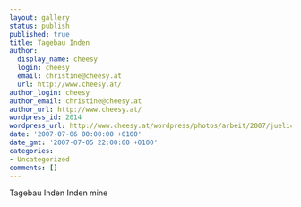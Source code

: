 ```yaml
---
layout: gallery
status: publish
published: true
title: Tagebau Inden
author:
  display_name: cheesy
  login: cheesy
  email: christine@cheesy.at
  url: http://www.cheesy.at/
author_login: cheesy
author_email: christine@cheesy.at
author_url: http://www.cheesy.at/
wordpress_id: 2014
wordpress_url: http://www.cheesy.at/wordpress/photos/arbeit/2007/juelich/2007-07-06/
date: '2007-07-06 00:00:00 +0100'
date_gmt: '2007-07-05 22:00:00 +0100'
categories:
- Uncategorized
comments: []
---
```

<!--:de-->Tagebau Inden
<!--:--><!--:en-->Inden mine
<!--:-->
